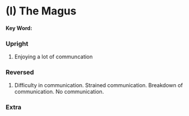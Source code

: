 # (I) The Magus 

#### Key Word:



### Upright

1) Enjoying a lot of communcation



### Reversed

1) Difficulty in communication. Strained communication. Breakdown of communication. No communication.



### Extra

